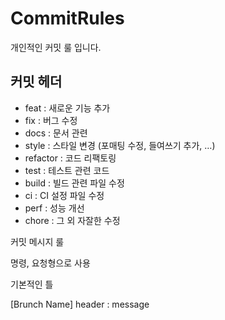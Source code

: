 # CommitRules
개인적인 커밋 룰 입니다.  
## 커밋 헤더
- feat : 새로운 기능 추가
- fix : 버그 수정
- docs : 문서 관련
- style : 스타일 변경 (포매팅 수정, 들여쓰기 추가, …)
- refactor : 코드 리팩토링
- test : 테스트 관련 코드
- build : 빌드 관련 파일 수정
- ci : CI 설정 파일 수정
- perf : 성능 개선
- chore : 그 외 자잘한 수정

커밋 메시지 룰

명령, 요청형으로 사용

기본적인 틀

[Brunch Name] header : message
